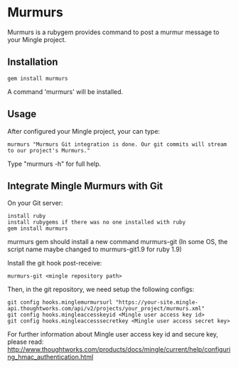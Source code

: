 Murmurs
================

Murmurs is a rubygem provides command to post a murmur message to your Mingle project.

Installation
----------------

    gem install murmurs

A command 'murmurs' will be installed.

Usage
----------------

After configured your Mingle project, your can type:

    murmurs "Murmurs Git integration is done. Our git commits will stream to our project's Murmurs."

Type "murmurs -h" for full help.

Integrate Mingle Murmurs with Git
----------------

On your Git server:

    install ruby
    install rubygems if there was no one installed with ruby
    gem install murmurs

murmurs gem should install a new command murmurs-git (In some OS, the script name maybe changed to murmurs-git1.9 for ruby 1.9)

Install the git hook post-receive:

    murmurs-git <mingle repository path>

Then, in the git repository, we need setup the following configs:

    git config hooks.minglemurmursurl "https://your-site.mingle-api.thoughtworks.com/api/v2/projects/your_project/murmurs.xml"
    git config hooks.mingleaccesskeyid <Mingle user access key id>
    git config hooks.mingleaccesssecretkey <Mingle user access secret key>

For further information about Mingle user access key id and secure key, please read:
http://www.thoughtworks.com/products/docs/mingle/current/help/configuring_hmac_authentication.html